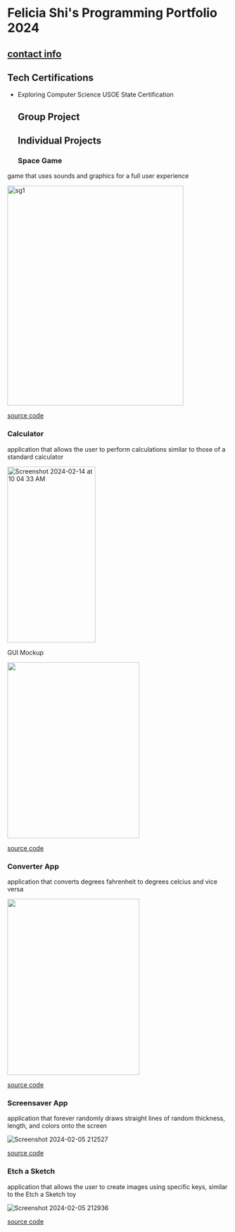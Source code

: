# Felicia Shi's Programming Portfolio 2024
## [contact info](mailto:9645256@graniteschools.org)

## Tech Certifications
* Exploring Computer Science USOE State Certification

  ## Group Project

  ## Individual Projects

  ### Space Game
 game that uses sounds and graphics for a full user experience


<img width="400" height ="500" alt="sg1" src="https://github.com/CosmicIris/programmingportfolio/assets/111626385/b8e4f4db-3bcd-4068-8412-cd8552423967">



[source code](https://github.com/CosmicIris/programmingportfolio/files/14168915/SpaceGame_currentvers_.zip)


### Calculator 
application that allows the user to perform calculations similar to those of a standard calculator

<img width="200" height ="400" alt="Screenshot 2024-02-14 at 10 04 33 AM" src="https://github.com/CosmicIris/programmingportfolio/assets/111626385/1609ed01-eaa1-4455-8cb0-653cc767bf1d">


GUI Mockup


<img src="https://github.com/CosmicIris/programmingportfolio/assets/111626385/2e393693-6076-45bb-9518-06e672e0bac7" width="300" height="400"> 


[comment]:<![IMG-7016](https://github.com/CosmicIris/programmingportfolio/assets/111626385/2e393693-6076-45bb-9518-06e672e0bac7)>


[source code](https://github.com/CosmicIris/programmingportfolio/files/14169099/calculator.3.zip)


### Converter App
application that converts degrees fahrenheit to degrees celcius and vice versa


<img src ="https://github.com/CosmicIris/programmingportfolio/assets/111626385/4b175336-84e6-4eeb-bcd9-f7449929cc60" width ="300" height = "400">


[source code](https://github.com/CosmicIris/programmingportfolio/files/14169083/ConversionApp.zip)

### Screensaver App
application that forever randomly draws straight lines of random thickness, length, and colors onto the screen


![Screenshot 2024-02-05 212527](https://github.com/CosmicIris/programmingportfolio/assets/111626385/5f20ff3c-3244-486d-9091-b975a1b76143)


[source code](https://github.com/CosmicIris/programmingportfolio/files/14169076/ScreenSaver_App.zip)


### Etch a Sketch
application that allows the user to create images using specific keys, similar to the Etch a Sketch toy


![Screenshot 2024-02-05 212936](https://github.com/CosmicIris/programmingportfolio/assets/111626385/2ae16cec-4fbe-428b-a372-4286da4a86cb)


[source code](https://github.com/CosmicIris/programmingportfolio/files/14169079/EtchASketch.zip)
